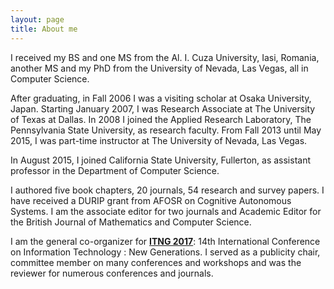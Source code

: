 ```yaml
---
layout: page
title: About me
---
```


I received my BS and one MS from the Al. I. Cuza University, Iasi, Romania, another 
MS and my PhD from the University of Nevada, Las Vegas, all in Computer Science. 

After graduating, in Fall 2006 I was a visiting scholar at Osaka University, Japan.
Starting January 2007, I was Research Associate at The University of Texas at Dallas. 
In 2008 I joined the Applied Research Laboratory, The Pennsylvania State University, as research faculty. 
From Fall 2013 until May 2015, I was part-time instructor at The University of Nevada, Las Vegas. 

In August 2015, I joined California State University, Fullerton, as assistant professor in the Department of Computer Science. 

I authored five book chapters, 20 journals, 54 research and survey papers. I have received a DURIP grant from AFOSR on Cognitive Autonomous Systems.
I am the associate editor for two journals and Academic Editor for the British Journal of Mathematics and Computer Science. 

I am the general co-organizer for 
[__ITNG 2017__](http://www.itng.info/): 14th International Conference on
Information Technology : New Generations.
  I served as a publicity chair, committee member on many conferences and workshops and was the reviewer for numerous conferences and journals. 
